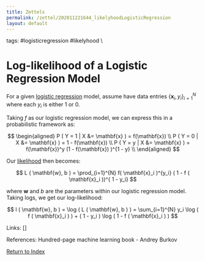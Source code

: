 ```yaml
---
title: Zettels
permalink: /zettel/202011221644_likelyhoodLogisticRegression
layout: default
---
```

tags: #logisticregression #likelyhood \

# Log-likelihood of a Logistic Regression Model

For a given [logistic regression](202011221613_logisticRegression) model, assume have data entries $\{ \mathbf{x}_i, y_i \}^{N}_{i = 1}$ where
each $y_i$ is either $1$ or $0$.

Taking $f$ as our logistic regression model, we can express this in a probabilistic framework as:

$$
\begin{aligned}
P ( Y = 1 | X &= \mathbf{x} ) = f(\mathbf{x})  \\
P ( Y = 0 | X &= \mathbf{x} ) = 1 - f(\mathbf{x}) \\
P ( Y = y | X &= \mathbf{x} ) = f(\mathbf{x})^y (1 - f(\mathbf{x}) )^{1 - y} \\
\end{aligned}
$$

Our [likelihood](202101091603_probabilityLikelyhood) then becomes:

$$ L ( \mathbf{w}, b )  = \prod_{i=1}^{N} f( \mathbf{x}_i )^{y_i} ( 1 - f ( \mathbf{x}_i ))^{ 1 - y_i} $$

where $\mathbf{w}$ and $b$ are the parameters within our logistic regression model. Taking logs, we get our log-likelihood:

$$ l ( \mathbf{w}, b ) = \log ( L ( \mathbf{w}, b ) ) = \sum_{i=1}^{N} y_i \log ( f ( \mathbf{x}_i ) ) + ( 1 - y_i ) \log ( 1 - f ( \mathbf{x}_i ) ) $$

Links: []

References: Hundred-page machine learning book - Andrey Burkov

[Return to Index](index)